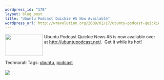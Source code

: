 ```yaml
--- 
wordpress_id: "178"
layout: blog_post
title: "Ubuntu Podcast Quickie #5 Now Available"
wordpress_url: http://wrevolution.org/2009/02/17/ubuntu-podcast-quickie-5-now-available/
---
```

<div style="float: left; padding-right: 5px;"><img style="max-width: 800px;" src="http://wrevolution.org/wp-content/uploads/2009/02/quickie5.png" valign="top" margin="5px" height="72" width="123" /></div>Ubuntu Podcast Quickie News #5 is now available over at <a href="http://ubuntupodcast.net/2009/02/16/ubuntu-podcast-quickie-5/">http://ubuntupodcast.net/</a>.&nbsp; Get it while its hot!<br /><br /><br /><br />Technorati Tags: <a class="performancingtags" href="http://technorati.com/tag/ubuntu" rel="tag">ubuntu</a>, <a class="performancingtags" href="http://technorati.com/tag/podcast" rel="tag">podcast</a><br /><br /><div class="zemanta-pixie"><img class="zemanta-pixie-img" src="http://img.zemanta.com/pixy.gif?x-id=13689cd9-8f68-477d-b782-e07171d34f94" /></div>
